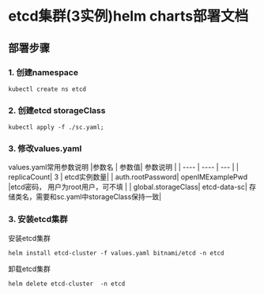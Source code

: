 # etcd集群(3实例)helm charts部署文档
## 部署步骤
### 1. 创建namespace
```
kubectl create ns etcd
```
### 2. 创建etcd storageClass
```
kubectl apply -f ./sc.yaml;
```

### 3. 修改values.yaml
values.yaml常用参数说明
|参数名   | 参数值|  参数说明    |
|  ----  | ----  | --- |
| replicaCount| 3 | etcd实例数量|
| auth.rootPassword| openIMExamplePwd |etcd密码， 用户为root用户，可不填 |
| global.storageClass| etcd-data-sc| 存储类名，需要和sc.yaml中storageClass保持一致|


### 3. 安装etcd集群
安装etcd集群
```
helm install etcd-cluster -f values.yaml bitnami/etcd -n etcd
```

卸载etcd集群
```
helm delete etcd-cluster  -n etcd
```
